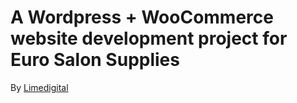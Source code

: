 # A Wordpress + WooCommerce website development project for Euro Salon Supplies
By [Limedigital](https://limedigital.co.nz/)

